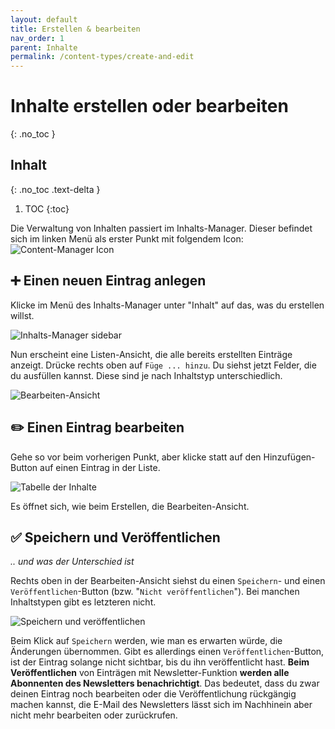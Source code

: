 ```yaml
---
layout: default
title: Erstellen & bearbeiten
nav_order: 1
parent: Inhalte
permalink: /content-types/create-and-edit
---
```


# Inhalte erstellen oder bearbeiten
{: .no_toc }

## Inhalt
{: .no_toc .text-delta }

1. TOC
{:toc}

Die Verwaltung von Inhalten passiert im Inhalts-Manager. Dieser befindet sich im linken Menü als erster Punkt mit folgendem Icon: ![Content-Manager Icon](/website-backend-documentation/assets/icons/content-manager.svg)

## ➕ Einen neuen Eintrag anlegen
Klicke im Menü des Inhalts-Manager unter "Inhalt" auf das, was du erstellen willst.

![Inhalts-Manager sidebar](/website-backend-documentation/assets/images/content-manager-sidebar.png)

Nun erscheint eine Listen-Ansicht, die alle bereits erstellten Einträge anzeigt. Drücke rechts oben auf `Füge ... hinzu`. Du siehst jetzt Felder, die du ausfüllen kannst. Diese sind je nach Inhaltstyp unterschiedlich.

![Bearbeiten-Ansicht](/website-backend-documentation/assets/images/content-manager-editview.png)

## ✏️ Einen Eintrag bearbeiten
Gehe so vor beim vorherigen Punkt, aber klicke statt auf den Hinzufügen-Button auf einen Eintrag in der Liste.

![Tabelle der Inhalte](/website-backend-documentation/assets/images/content-manager-table.png)

Es öffnet sich, wie beim Erstellen, die Bearbeiten-Ansicht.


## ✅ Speichern und Veröffentlichen
*.. und was der Unterschied ist*

Rechts oben in der Bearbeiten-Ansicht siehst du einen `Speichern`- und einen `Veröffentlichen`-Button (bzw. "`Nicht veröffentlichen`"). Bei manchen Inhaltstypen gibt es letzteren nicht.

![Speichern und veröffentlichen](/website-backend-documentation/assets/images/content-manager-editview-save_and_publish.png)


Beim Klick auf `Speichern` werden, wie man es erwarten würde, die Änderungen übernommen. Gibt es allerdings einen `Veröffentlichen`-Button, ist der Eintrag solange nicht sichtbar, bis du ihn veröffentlicht hast. **Beim Veröffentlichen** von Einträgen mit Newsletter-Funktion **werden alle Abonnenten des Newsletters benachrichtigt**. Das bedeutet, dass du zwar deinen Eintrag noch bearbeiten oder die Veröffentlichung rückgängig machen kannst, die E-Mail des Newsletters lässt sich im Nachhinein aber nicht mehr bearbeiten oder zurückrufen.